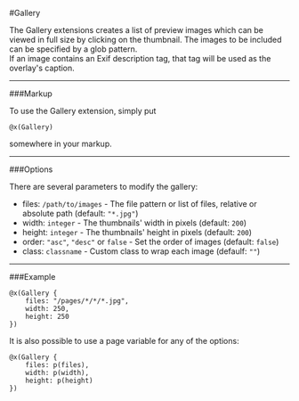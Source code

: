 #Gallery

The Gallery extensions creates a list of preview images which can be viewed in full size by clicking on the thumbnail. The images to be included can be specified by a glob pattern.    
If an image contains an Exif description tag, that tag will be used as the overlay's caption.

---

###Markup

To use the Gallery extension, simply put 

	@x(Gallery)
	
somewhere in your markup.

---

###Options

There are several parameters to modify the gallery:

- files: `/path/to/images` - The file pattern or list of files, relative or absolute path (default: `"*.jpg"`)
- width: `integer` - The thumbnails' width in pixels (default: `200`)
- height: `integer` - The thumbnails' height in pixels (default: `200`)
- order: `"asc"`, `"desc"` or `false` - Set the order of images (default: `false`)
- class: `classname` - Custom class to wrap each image (defaulf: `""`)

---

###Example

	@x(Gallery {
		files: "/pages/*/*/*.jpg", 
		width: 250, 
		height: 250
	}) 
	
It is also possible to use a page variable for any of the options:

	@x(Gallery {
		files: p(files), 
		width: p(width), 
		height: p(height)
	}) 